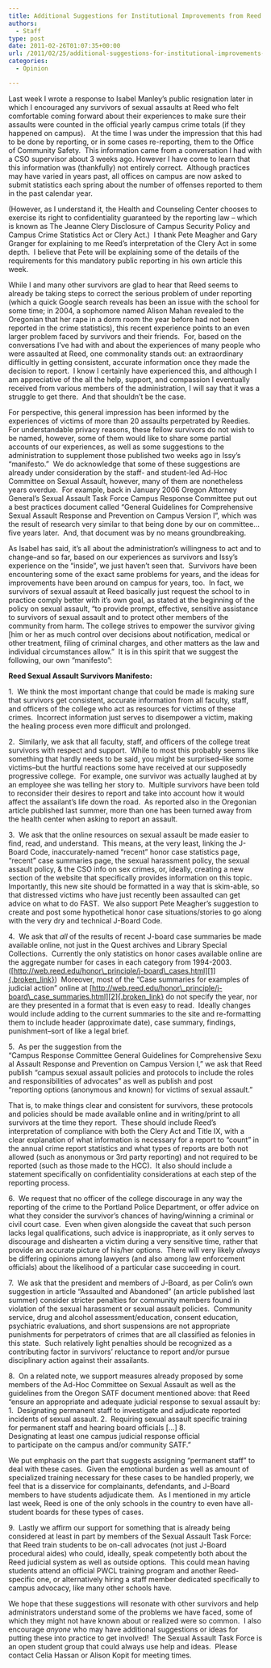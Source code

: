 ```yaml
---
title: Additional Suggestions for Institutional Improvements from Reed Survivors
authors: 
  - Staff
type: post
date: 2011-02-26T01:07:35+00:00
url: /2011/02/25/additional-suggestions-for-institutional-improvements-from-reed-survivors/
categories:
  - Opinion

---
```

Last week I wrote a response to Isabel Manley’s public resignation later in which I encouraged any survivors of sexual assaults at Reed who felt comfortable coming forward about their experiences to make sure their assaults were counted in the official yearly campus crime totals (if they happened on campus).   At the time I was under the impression that this had to be done by reporting, or in some cases re-reporting, them to the Office of Community Safety.  This information came from a conversation I had with a CSO supervisor about 3 weeks ago. However I have come to learn that this information was (thankfully) not entirely correct.  Although practices may have varied in years past, all offices on campus are now asked to submit statistics each spring about the number of offenses reported to them in the past calendar year.

(However, as I understand it, the Health and Counseling Center chooses to exercise its right to confidentiality guaranteed by the reporting law – which is known as The Jeanne Clery Disclosure of Campus Security Policy and Campus Crime Statistics Act or Clery Act.)  I thank Pete Meagher and Gary Granger for explaining to me Reed’s interpretation of the Clery Act in some depth.  I believe that Pete will be explaining some of the details of the requirements for this mandatory public reporting in his own article this week.

While I and many other survivors are glad to hear that Reed seems to already be taking steps to correct the serious problem of under reporting (which a quick Google search reveals has been an issue with the school for some time; in 2004, a sophomore named Alison Mahan revealed to the Oregonian that her rape in a dorm room the year before had not been reported in the crime statistics), this recent experience points to an even larger problem faced by survivors and their friends.  For, based on the conversations I’ve had with and about the experiences of many people who were assaulted at Reed, one commonality stands out: an extraordinary difficultly in getting consistent, accurate information once they made the decision to report.  I know I certainly have experienced this, and although I am appreciative of the all the help, support, and compassion I eventually received from various members of the administration, I will say that it was a struggle to get there.  And that shouldn’t be the case.

For perspective, this general impression has been informed by the experiences of victims of more than 20 assaults perpetrated by Reedies.  For understandable privacy reasons, these fellow survivors do not wish to be named, however, some of them would like to share some partial accounts of our experiences, as well as some suggestions to the administration to supplement those published two weeks ago in Issy’s “manifesto.”  We do acknowledge that some of these suggestions are already under consideration by the staff- and student-led Ad-Hoc Committee on Sexual Assault, however, many of them are nonetheless years overdue.  For example, back in January 2006 Oregon Attorney General’s Sexual Assault Task Force Campus Response Committee put out a best practices document called “General Guidelines for Comprehensive Sexual Assault Response and Prevention on Campus Version I”, which was the result of research very similar to that being done by our on committee&#8230;five years later.  And, that document was by no means groundbreaking.

As Isabel has said, it’s all about the administration’s willingness to act and to change&#8211;and so far, based on our experiences as survivors and Issy’s experience on the “inside”, we just haven’t seen that.  Survivors have been encountering some of the exact same problems for years, and the ideas for improvements have been around on campus for years, too.  In fact, we survivors of sexual assault at Reed basically just request the school to in practice comply better with it’s own goal, as stated at the beginning of the policy on sexual assault, “to provide prompt, effective, sensitive assistance to survivors of sexual assault and to protect other members of the community from harm. The college strives to empower the survivor giving [him or her as much control over decisions about notification, medical or other treatment, filing of criminal charges, and other matters as the law and individual circumstances allow.”  It is in this spirit that we suggest the following, our own “manifesto”:

**Reed Sexual Assault Survivors Manifesto:**

1.  We think the most important change that could be made is making sure that survivors get consistent, accurate information from all faculty, staff, and officers of the college who act as resources for victims of these crimes.  Incorrect information just serves to disempower a victim, making the healing process even more difficult and prolonged.

2.  Similarly, we ask that all faculty, staff, and officers of the college treat survivors with respect and support.  While to most this probably seems like something that hardly needs to be said, you might be surprised–like some victims–but the hurtful reactions some have received at our supposedly progressive college.  For example, one survivor was actually laughed at by an employee she was telling her story to.  Multiple survivors have been told to reconsider their desires to report and take into account how it would affect the assailant’s life down the road.  As reported also in the Oregonian article published last summer, more than one has been turned away from the health center when asking to report an assault.

3.  We ask that the online resources on sexual assault be made easier to find, read, and understand.  This means, at the very least, linking the J-Board Code, inaccurately-named “recent” honor case statistics page, “recent” case summaries page, the sexual harassment policy, the sexual assault policy, & the CSO info on sex crimes, or, ideally, creating a new section of the website that specifically provides information on this topic.  Importantly, this new site should be formatted in a way that is skim-able, so that distressed victims who have just recently been assaulted can get advice on what to do FAST.  We also support Pete Meagher’s suggestion to create and post some hypothetical honor case situations/stories to go along with the very dry and technical J-Board Code.

4.  We ask that _all_ of the results of recent J-board case summaries be made available online, not just in the Quest archives and Library Special Collections.  Currently the only statistics on honor cases available online are the aggregate number for cases in each category from 1994-2003.  ([http://web.reed.edu/honor\_principle/j-board\_cases.html][1]{.broken_link})  Moreover, most of the &#8220;Case summaries for examples of judicial action&#8221; online at [http://web.reed.edu/honor\_principle/j-board\_case_summaries.html][2]{.broken_link} do not specify the year, nor are they presented in a format that is even easy to read.  Ideally changes would include adding to the current summaries to the site and re-formatting them to include header (approximate date), case summary, findings, punishment–sort of like a legal brief.

5.  As per the suggestion from the &#8220;Campus Response Committee General Guidelines for Comprehensive Sexual Assault Response and Prevention on Campus Version I,&#8221; we ask that Reed publish &#8220;campus sexual assault policies and protocols to include the roles and responsibilities of advocates&#8221; as well as publish and post &#8220;reporting options (anonymous and known) for victims of sexual assault.&#8221;

That is, to make things clear and consistent for survivors, these protocols and policies should be made available online and in writing/print to all survivors at the time they report.  These should include Reed&#8217;s interpretation of compliance with both the Clery Act and Title IX, with a clear explanation of what information is necessary for a report to &#8220;count&#8221; in the annual crime report statistics and what types of reports are both not allowed (such as anonymous or 3rd party reporting) and not required to be reported (such as those made to the HCC).  It also should include a statement specifically on confidentiality considerations at each step of the reporting process.

6.  We request that no officer of the college discourage in any way the reporting of the crime to the Portland Police Department, or offer advice on what they consider the survivor&#8217;s chances of having/winning a criminal or civil court case.  Even when given alongside the caveat that such person lacks legal qualifications, such advice is inappropriate, as it only serves to discourage and dishearten a victim during a very sensitive time, rather that provide an accurate picture of his/her options.  There will very likely _always_ be differing opinions among lawyers (and also among law enforcement officials) about the likelihood of a particular case succeeding in court.

7.  We ask that the president and members of J-Board, as per Colin&#8217;s own suggestion in article &#8220;Assaulted and Abandoned&#8221; (an article published last summer) consider stricter penalties for community members found in violation of the sexual harassment or sexual assault policies.  Community service, drug and alcohol assessment/education, consent education, psychiatric evaluations, and short suspensions are not appropriate punishments for perpetrators of crimes that are all classified as felonies in this state.  Such relatively light penalties should be recognized as a contributing factor in survivors&#8217; reluctance to report and/or pursue disciplinary action against their assailants.

8.  On a related note, we support measures already proposed by some members of the Ad-Hoc Committee on Sexual Assault as well as the guidelines from the Oregon SATF document mentioned above: that Reed &#8220;ensure an appropriate and adequate judicial response to sexual assault by: 1.  Designating permanent staff to investigate and adjudicate reported incidents of sexual assault. 2.  Requiring sexual assault specific training for permanent staff and hearing board officials […] 8. Designating at least one campus judicial response official to participate on the campus and/or community SATF.&#8221;

We put emphasis on the part that suggests assigning &#8220;permanent staff&#8221; to deal with these cases.  Given the emotional burden as well as amount of specialized training necessary for these cases to be handled properly, we feel that is a disservice for complainants, defendants, and J-Board members to have students adjudicate them.  As I mentioned in my article last week, Reed is one of the only schools in the country to even have all-student boards for these types of cases.

9.  Lastly we affirm our support for something that is already being considered at least in part by members of the Sexual Assault Task Force: that Reed train students to be on-call advocates (not just J-Board procedural aides) who could, ideally, speak competently both about the Reed judicial system as well as outside options.  This could mean having students attend an official PWCL training program and another Reed-specific one, or alternatively hiring a staff member dedicated specifically to campus advocacy, like many other schools have.

We hope that these suggestions will resonate with other survivors and help administrators understand some of the problems we have faced, some of which they might not have known about or realized were so common.  I also encourage _anyone_ who may have additional suggestions or ideas for putting these into practice to get involved!  The Sexual Assault Task Force is an open student group that could always use help and ideas.  Please contact Celia Hassan or Alison Kopit for meeting times.

 [1]: http://web.reed.edu/honor_principle/j-board_cases.html
 [2]: http://web.reed.edu/honor_principle/j-board_case_summaries.html